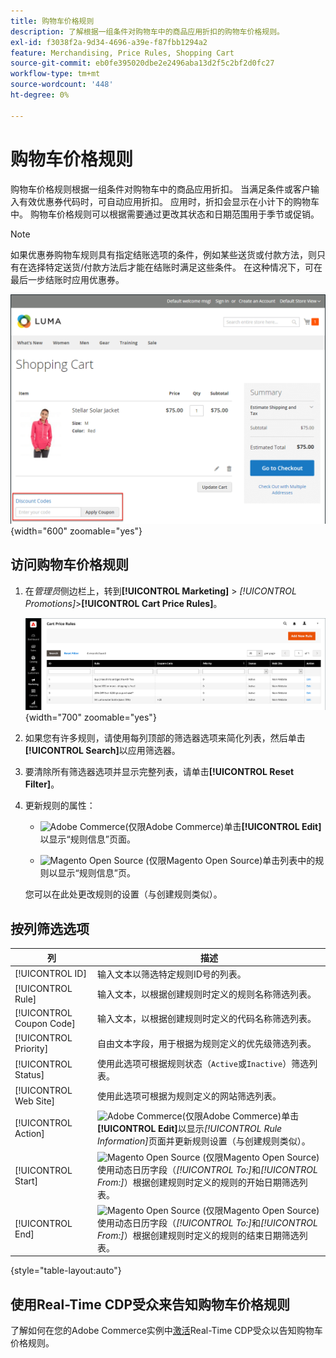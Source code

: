 ```yaml
---
title: 购物车价格规则
description: 了解根据一组条件对购物车中的商品应用折扣的购物车价格规则。
exl-id: f3038f2a-9d34-4696-a39e-f87fbb1294a2
feature: Merchandising, Price Rules, Shopping Cart
source-git-commit: eb0fe395020dbe2e2496aba13d2f5c2bf2d0fc27
workflow-type: tm+mt
source-wordcount: '448'
ht-degree: 0%

---
```


# 购物车价格规则

购物车价格规则根据一组条件对购物车中的商品应用折扣。 当满足条件或客户输入有效优惠券代码时，可自动应用折扣。 应用时，折扣会显示在小计下的购物车中。 购物车价格规则可以根据需要通过更改其状态和日期范围用于季节或促销。

>[!NOTE]
>
>如果优惠券购物车规则具有指定结账选项的条件，例如某些送货或付款方法，则只有在选择特定送货/付款方法后才能在结账时满足这些条件。 在这种情况下，可在最后一步结账时应用优惠券。

![店面示例 — 购物车应用优惠券](./assets/storefront-cart-apply-coupon.png){width="600" zoomable="yes"}

## 访问购物车价格规则

1. 在&#x200B;_管理员_&#x200B;侧边栏上，转到&#x200B;**[!UICONTROL Marketing]** > _[!UICONTROL Promotions]_>**[!UICONTROL Cart Price Rules]**。

   ![购物车价格规则](./assets/price-rule-cart.png){width="700" zoomable="yes"}

1. 如果您有许多规则，请使用每列顶部的筛选器选项来简化列表，然后单击&#x200B;**[!UICONTROL Search]**&#x200B;以应用筛选器。

1. 要清除所有筛选器选项并显示完整列表，请单击&#x200B;**[!UICONTROL Reset Filter]**。

1. 更新规则的属性：

   - ![Adobe Commerce](../assets/adobe-logo.svg)(仅限Adobe Commerce)单击&#x200B;**[!UICONTROL Edit]**&#x200B;以显示“规则信息”页面。

   - ![Magento Open Source](../assets/open-source.svg) (仅限Magento Open Source)单击列表中的规则以显示“规则信息”页。

   您可以在此处更改规则的设置（与创建规则类似）。

## 按列筛选选项

| 列 | 描述 |
|--- |--- |
| [!UICONTROL ID] | 输入文本以筛选特定规则ID号的列表。 |
| [!UICONTROL Rule] | 输入文本，以根据创建规则时定义的规则名称筛选列表。 |
| [!UICONTROL Coupon Code] | 输入文本，以根据创建规则时定义的代码名称筛选列表。 |
| [!UICONTROL Priority] | 自由文本字段，用于根据为规则定义的优先级筛选列表。 |
| [!UICONTROL Status] | 使用此选项可根据规则状态（`Active`或`Inactive`）筛选列表。 |
| [!UICONTROL Web Site] | 使用此选项可根据为规则定义的网站筛选列表。 |
| [!UICONTROL Action] | ![Adobe Commerce](../assets/adobe-logo.svg)(仅限Adobe Commerce)单击&#x200B;**[!UICONTROL Edit]**&#x200B;以显示&#x200B;_[!UICONTROL Rule Information]_&#x200B;页面并更新规则设置（与创建规则类似）。 |
| [!UICONTROL Start] | ![Magento Open Source](../assets/open-source.svg) (仅限Magento Open Source)使用动态日历字段（_[!UICONTROL To:]_&#x200B;和&#x200B;_[!UICONTROL From:]_）根据创建规则时定义的规则的开始日期筛选列表。 |
| [!UICONTROL End] | ![Magento Open Source](../assets/open-source.svg) (仅限Magento Open Source)使用动态日历字段（_[!UICONTROL To:]_&#x200B;和&#x200B;_[!UICONTROL From:]_）根据创建规则时定义的规则的结束日期筛选列表。 |

{style="table-layout:auto"}

## 使用Real-Time CDP受众来告知购物车价格规则

了解如何在您的Adobe Commerce实例中[激活](../customers/audience-activation.md)Real-Time CDP受众以告知购物车价格规则。
